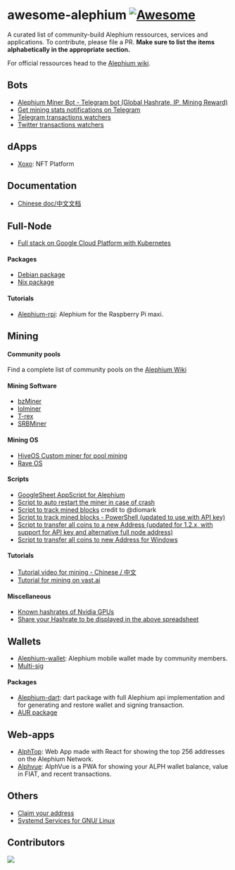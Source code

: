 # awesome-alephium [![Awesome](https://awesome.re/badge.svg)](https://github.com/alephium/awesome-alephium)

A curated list of community-build Alephium ressources, services and applications. 
To contribute, please file a PR. **Make sure to list the items alphabetically in the appropriate section.**

For official ressources head to the [Alephium wiki](https://wiki.alephium.org).

## Bots

* [Alephium Miner Bot - Telegram bot (Global Hashrate, IP, Mining Reward)](https://github.com/nguyenvinhlinh/alephium-miner-bot)
* [Get mining stats notifications on Telegram](https://gitlab.com/sven-hash/alephium/-/tree/main/alephium-bot)
* [Telegram transactions watchers](https://t.me/alphwhalesalert)
* [Twitter transactions watchers](https://twitter.com/AlephiumWW)

## dApps

* [Xoxo](https://xoxo.com.br/): NFT Platform

## Documentation

* [Chinese doc/中文文档](https://github.com/Lbqds/alephium-docs)

## Full-Node

* [Full stack on Google Cloud Platform with Kubernetes](https://github.com/liuhongchao/alephium-stack)

#### Packages

* [Debian package](https://projects.iabsis.com/projects/alephium-pkg/wiki/How_to_install_Alephium_with_packages)
* [Nix package](https://github.com/chloekek/alephium-nix)


#### Tutorials

* [Alephium-rpi](https://github.com/Eeysirhc/alephium-rpi): Alephium for the Raspberry Pi maxi. 

## Mining

#### Community pools

Find a complete list of community pools on the [Alephium Wiki](https://wiki.alephium.org/mining/Pool-Mining-Guide#community-pools)

#### Mining Software 

* [bzMiner](https://www.bzminer.com/)
* [lolminer](https://lolminer.site/download/)
* [T-rex](https://trex-miner.com/)
* [SRBMiner](https://www.srbminer.com/download.html)

#### Mining OS 

* [HiveOS Custom miner for pool mining](https://gitlab.com/public-alephium/hiveos-custom)
* [Rave OS](https://raveos.com/)

#### Scripts

* [GoogleSheet AppScript for Alephium](https://github.com/MrGoldenpioche/Alephium-GoogleAppScripts)
* [Script to auto restart the miner in case of crash](https://gist.github.com/polarker/d7f7a9903106c6184cf76fad4e695294)
* [Script to track mined blocks](https://gist.github.com/polarker/e13a8898b4977d86c2c9d4b867341635) credit to @diomark
* [Script to track mined blocks - PowerShell (updated to use with API key)](https://gist.github.com/polarker/a21491d2d5aab1b5f2306b5f8b6f9b6e)
* [Script to transfer all coins to a new Address  (updated for 1.2.x, with support for API key and alternative full node address)](https://gist.github.com/diomark/727dc28a4d606e5b4c1143c0a07f2423)
* [Script to transfer all coins to new Address for Windows](https://github.com/skitsur-dev/alephium-sweep-all-script/blob/main/sweep-all.ps1)

#### Tutorials

* [Tutorial video for mining - Chinese / 中文](https://www.youtube.com/watch?v=-hLQDnth0iM)
* [Tutorial for mining on vast.ai](https://github.com/diomark/alph/blob/main/miningAlphOnVast.md)

#### Miscellaneous 

* [Known hashrates of Nvidia GPUs](https://docs.google.com/spreadsheets/d/10eUjwGU-Kmw1XM1dDOKfdscOeShakSnjcBGzBT46rmc/edit?usp=sharing)
* [Share your Hashrate to be displayed in the above spreadsheet](https://forms.gle/cCMMZn6cRkQ4pXNx9)

## Wallets

* [Alephium-wallet](https://github.com/sahharYoucef/alephium_wallet): Alephium mobile wallet made by community members. 
* [Multi-sig](https://altco.notion.site/altco/alephium-b8c069de878f4820bbd1176cbcab9cc7)

#### Packages

* [Alephium-dart](https://github.com/sahharYoucef/alephium_dart): dart package with full Alephium api implementation and for generating and restore wallet and signing transaction. 
* [AUR package](https://aur.archlinux.org/packages/alephium-wallet-bin/)

## Web-apps

* [AlphTop](https://github.com/WilhelmKallstrom/alph-top): Web App made with React for showing the top 256 addresses on the Alephium Network.
* [Alphvue](https://github.com/WilhelmKallstrom/alphvue): AlphVue is a PWA for showing your ALPH wallet balance, value in FIAT, and recent transactions.

## Others

* [Claim your address](https://github.com/sven-hash/address2name)
* [Systemd Services for GNU/ Linux](https://gitlab.com/sven-hash/alephium/-/tree/main/systemd/system)



## Contributors

<a href="https://github.com/alephium/awesome-alephium/graphs/contributors">
  <img src="https://contrib.rocks/image?repo=alephium/awesome-alephium" />
</a>

